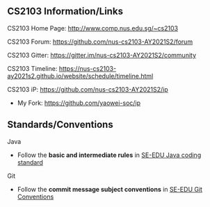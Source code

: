 ## CS2103 Information/Links

CS2103 Home Page: http://www.comp.nus.edu.sg/~cs2103

CS2103 Forum: https://github.com/nus-cs2103-AY2021S2/forum

CS2103 Gitter: https://gitter.im/nus-cs2103-AY2021S2/community

CS2103 Timeline: https://nus-cs2103-ay2021s2.github.io/website/schedule/timeline.html

CS2103 iP: https://github.com/nus-cs2103-AY2021S2/ip
- My Fork: https://github.com/yaowei-soc/ip

## Standards/Conventions

Java
- Follow the **basic and intermediate rules** in [SE-EDU Java coding standard](https://se-education.org/guides/conventions/java/intermediate.html)

Git
- Follow the **commit message subject conventions** in [SE-EDU Git Conventions](https://se-education.org/guides/conventions/git.html)
